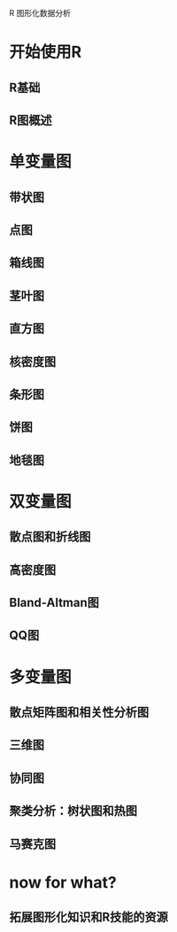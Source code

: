 R 图形化数据分析

# 开始使用R
## R基础
## R图概述

# 单变量图
## 带状图
## 点图
## 箱线图
## 茎叶图
## 直方图
## 核密度图
## 条形图
## 饼图
## 地毯图

# 双变量图
## 散点图和折线图
## 高密度图
## Bland-Altman图
## QQ图

# 多变量图
## 散点矩阵图和相关性分析图
## 三维图
## 协同图
## 聚类分析：树状图和热图
## 马赛克图

# now for what?
## 拓展图形化知识和R技能的资源

